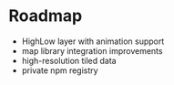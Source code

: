 # Roadmap

* HighLow layer with animation support
* map library integration improvements
* high-resolution tiled data
* private npm registry
